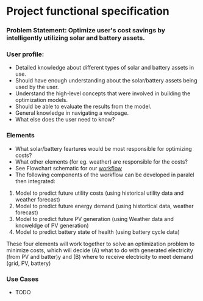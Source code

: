 # Project functional specification

### Problem Statement: Optimize user's cost savings by intelligently utilizing solar and battery assets.

### User profile:
- Detailed knowledge about different types of solar and battery assets in use.
- Should have enough understanding about the solar/battery assets being used by the user.
- Understand the high-level concepts that were involved in building the optimization models.
- Should be able to evaluate the results from the model.
- General knowledge in navigating a webpage.
- What else does the user need to know?

### Elements
- What solar/battery feartures would be most responsible for optimizing costs?
- What other elements (for eg. weather) are responsible for the costs?
- See Flowchart schematic for our [workflow](Model_flowchart_outline.png)
- The following components of the workflow can be developed in paralel then integrated:
1. Model to predict future utility costs (using historical utility data and weather forecast)
2. Model to predict future energy demand (using histortical data, weather forecast)
3. Model to predict future PV generation (using Weather data and knoweldge of PV generation)
4. Model to predict battery state of health (using battery cycle data)

These four elements will work together to solve an optimization problem to minimize costs, which will decide (A) what to do with generated electricity (from PV and batter)y and (B) where to receive electricity to meet demand (grid, PV, battery)

### Use Cases
- TODO

